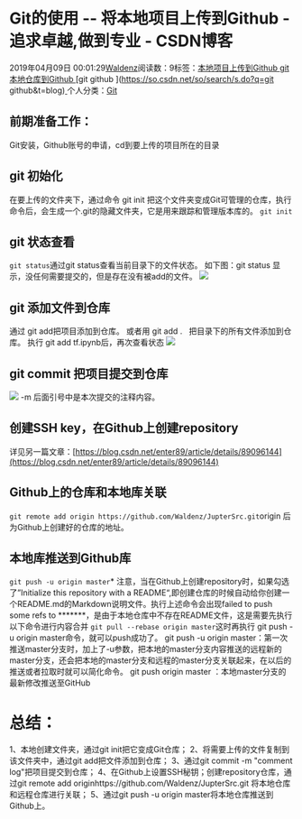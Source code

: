 
# Git的使用 -- 将本地项目上传到Github - 追求卓越,做到专业 - CSDN博客


2019年04月09日 00:01:29[Waldenz](https://me.csdn.net/enter89)阅读数：9标签：[本地项目上传到Github																](https://so.csdn.net/so/search/s.do?q=本地项目上传到Github&t=blog)[git本地仓库到Github																](https://so.csdn.net/so/search/s.do?q=git本地仓库到Github&t=blog)[git github																](https://so.csdn.net/so/search/s.do?q=git github&t=blog)[
							](https://so.csdn.net/so/search/s.do?q=git本地仓库到Github&t=blog)[
																					](https://so.csdn.net/so/search/s.do?q=本地项目上传到Github&t=blog)个人分类：[Git																](https://blog.csdn.net/enter89/article/category/8837998)
[
																								](https://so.csdn.net/so/search/s.do?q=本地项目上传到Github&t=blog)


## 前期准备工作：
Git安装，Github账号的申请，cd到要上传的项目所在的目录
## git 初始化
在要上传的文件夹下，通过命令 git init 把这个文件夹变成Git可管理的仓库，执行命令后，会生成一个.git的隐藏文件夹，它是用来跟踪和管理版本库的。
`git init`
## git 状态查看
`git status`通过git status查看当前目录下的文件状态。
如下图：git status 显示，没任何需要提交的，但是存在没有被add的文件。
![](https://img-blog.csdnimg.cn/20190408225842487.png?x-oss-process=image/watermark,type_ZmFuZ3poZW5naGVpdGk,shadow_10,text_aHR0cHM6Ly9ibG9nLmNzZG4ubmV0L2VudGVyODk=,size_16,color_FFFFFF,t_70)
## git 添加文件到仓库
通过 git add把项目添加到仓库。
或者用 git add .   把目录下的所有文件添加到仓库。
执行 git add tf.ipynb后，再次查看状态
![](https://img-blog.csdnimg.cn/2019040823032741.png?x-oss-process=image/watermark,type_ZmFuZ3poZW5naGVpdGk,shadow_10,text_aHR0cHM6Ly9ibG9nLmNzZG4ubmV0L2VudGVyODk=,size_16,color_FFFFFF,t_70)
## git commit 把项目提交到仓库
![](https://img-blog.csdnimg.cn/20190408230951762.png)
-m 后面引号中是本次提交的注释内容。
## 创建SSH key，在Github上创建repository
详见另一篇文章：[https://blog.csdn.net/enter89/article/details/89096144](https://blog.csdn.net/enter89/article/details/89096144)
## Github上的仓库和本地库关联
`git remote add origin https://github.com/Waldenz/JupterSrc.git`origin 后为Github上创建好的仓库的地址。
## 本地库推送到Github库
`git push -u origin master`* 注意，当在Github上创建repository时，如果勾选了”Initialize this repository with a README“,即创建仓库的时候自动给你创建一个README.md的Markdown说明文件。执行上述命令会出现failed to push some refs to *******，是由于本地仓库中不存在README文件，这是需要先执行以下命令进行内容合并
`git pull --rebase origin master`这时再执行 git push -u origin master命令，就可以push成功了。
git push -u origin master：第一次推送master分支时，加上了-u参数，把本地的master分支内容推送的远程新的master分支，还会把本地的master分支和远程的master分支关联起来，在以后的推送或者拉取时就可以简化命令。
git push origin master ：本地master分支的最新修改推送至GitHub

# 总结：
1、本地创建文件夹，通过git init把它变成Git仓库；
2、将需要上传的文件复制到该文件夹中，通过git add把文件添加到仓库；
3、通过git commit -m "comment log"把项目提交到仓库；
4、在Github上设置SSH秘钥；创建repository仓库，通过git remote add originhttps://github.com/Waldenz/JupterSrc.git 将本地仓库和远程仓库进行关联；
5、通过git push -u origin master将本地仓库推送到Github上。

